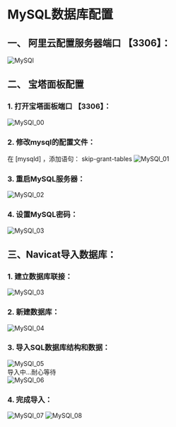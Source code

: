# MySQL数据库配置
## 一、 阿里云配置服务器端口 【3306】：
![MySQl](https://github.com/hebin86010/Nodejs_AfterEnd/blob/main/%E6%96%87%E6%A1%A3/%E9%83%A8%E7%BD%B2/%E6%88%AA%E5%9B%BE/MySQl.png)
## 二、 宝塔面板配置  
### 1. 打开宝塔面板端口 【3306】：
![MySQl_00](https://github.com/hebin86010/Nodejs_AfterEnd/blob/main/%E6%96%87%E6%A1%A3/%E9%83%A8%E7%BD%B2/%E6%88%AA%E5%9B%BE/MySQl_00.png)
###  2. 修改mysql的配置文件：
在 [mysqld] ，添加语句： skip-grant-tables
![MySQl_01](https://github.com/hebin86010/Nodejs_AfterEnd/blob/main/%E6%96%87%E6%A1%A3/%E9%83%A8%E7%BD%B2/%E6%88%AA%E5%9B%BE/MySQl_01.png)
###  3. 重启MySQL服务器：
![MySQl_02](https://github.com/hebin86010/Nodejs_AfterEnd/blob/main/%E6%96%87%E6%A1%A3/%E9%83%A8%E7%BD%B2/%E6%88%AA%E5%9B%BE/MySQl_02.png)
###  4. 设置MySQL密码：
![MySQl_03](https://github.com/hebin86010/Nodejs_AfterEnd/blob/main/%E6%96%87%E6%A1%A3/%E9%83%A8%E7%BD%B2/%E6%88%AA%E5%9B%BE/MySQl_03A.png)
## 三、Navicat导入数据库：
### 1. 建立数据库联接：
![MySQl_03](https://github.com/hebin86010/Nodejs_AfterEnd/blob/main/%E6%96%87%E6%A1%A3/%E9%83%A8%E7%BD%B2/%E6%88%AA%E5%9B%BE/MySQl_03.png)
### 2. 新建数据库：
![MySQl_04](https://github.com/hebin86010/Nodejs_AfterEnd/blob/main/%E6%96%87%E6%A1%A3/%E9%83%A8%E7%BD%B2/%E6%88%AA%E5%9B%BE/MySQl_04.png)
### 3. 导入SQL数据库结构和数据：
![MySQl_05](https://github.com/hebin86010/Nodejs_AfterEnd/blob/main/%E6%96%87%E6%A1%A3/%E9%83%A8%E7%BD%B2/%E6%88%AA%E5%9B%BE/MySQl_05.png)
<br/>导入中...耐心等待<br/>
![MySQl_06](https://github.com/hebin86010/Nodejs_AfterEnd/blob/main/%E6%96%87%E6%A1%A3/%E9%83%A8%E7%BD%B2/%E6%88%AA%E5%9B%BE/MySQl_06.png)
### 4. 完成导入：
![MySQl_07](https://github.com/hebin86010/Nodejs_AfterEnd/blob/main/%E6%96%87%E6%A1%A3/%E9%83%A8%E7%BD%B2/%E6%88%AA%E5%9B%BE/MySQl_07.png)
![MySQl_08](https://github.com/hebin86010/Nodejs_AfterEnd/blob/main/%E6%96%87%E6%A1%A3/%E9%83%A8%E7%BD%B2/%E6%88%AA%E5%9B%BE/MySQl_08.png)
